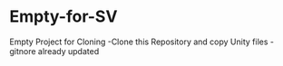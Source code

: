 # Empty-for-SV

Empty Project for Cloning
-Clone this Repository and copy Unity files
-gitnore already updated
